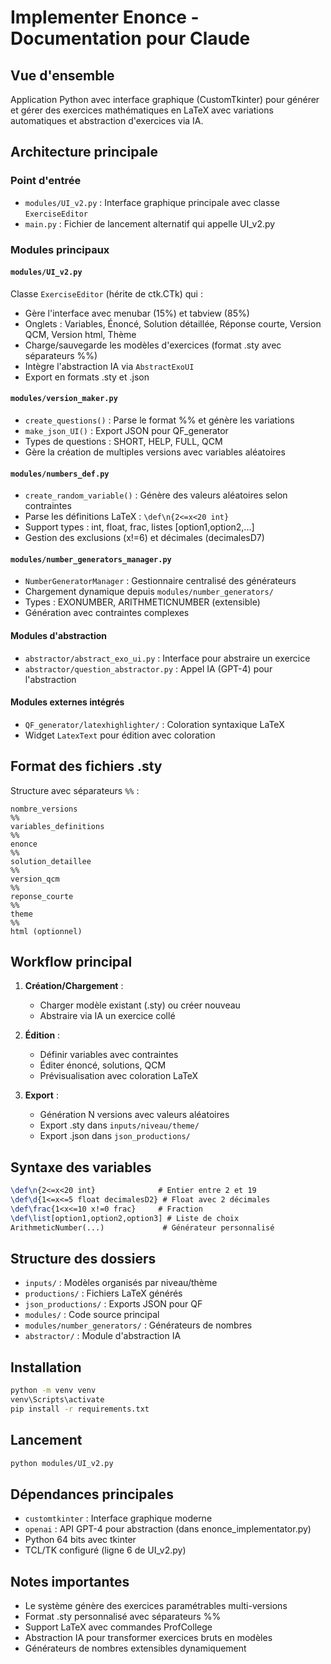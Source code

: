 # Implementer Enonce - Documentation pour Claude

## Vue d'ensemble
Application Python avec interface graphique (CustomTkinter) pour générer et gérer des exercices mathématiques en LaTeX avec variations automatiques et abstraction d'exercices via IA.

## Architecture principale

### Point d'entrée
- `modules/UI_v2.py` : Interface graphique principale avec classe `ExerciseEditor`
- `main.py` : Fichier de lancement alternatif qui appelle UI_v2.py

### Modules principaux

#### `modules/UI_v2.py`
Classe `ExerciseEditor` (hérite de ctk.CTk) qui :
- Gère l'interface avec menubar (15%) et tabview (85%)
- Onglets : Variables, Énoncé, Solution détaillée, Réponse courte, Version QCM, Version html, Thème
- Charge/sauvegarde les modèles d'exercices (format .sty avec séparateurs %%)
- Intègre l'abstraction IA via `AbstractExoUI`
- Export en formats .sty et .json

#### `modules/version_maker.py`
- `create_questions()` : Parse le format %% et génère les variations
- `make_json_UI()` : Export JSON pour QF_generator
- Types de questions : SHORT, HELP, FULL, QCM
- Gère la création de multiples versions avec variables aléatoires

#### `modules/numbers_def.py`
- `create_random_variable()` : Génère des valeurs aléatoires selon contraintes
- Parse les définitions LaTeX : `\def\n{2<=x<20 int}`
- Support types : int, float, frac, listes [option1,option2,...]
- Gestion des exclusions (x!=6) et décimales (decimalesD7)

#### `modules/number_generators_manager.py`
- `NumberGeneratorManager` : Gestionnaire centralisé des générateurs
- Chargement dynamique depuis `modules/number_generators/`
- Types : EXONUMBER, ARITHMETICNUMBER (extensible)
- Génération avec contraintes complexes

#### Modules d'abstraction
- `abstractor/abstract_exo_ui.py` : Interface pour abstraire un exercice
- `abstractor/question_abstractor.py` : Appel IA (GPT-4) pour l'abstraction

#### Modules externes intégrés
- `QF_generator/latexhighlighter/` : Coloration syntaxique LaTeX
- Widget `LatexText` pour édition avec coloration

## Format des fichiers .sty

Structure avec séparateurs `%%` :
```
nombre_versions
%%
variables_definitions
%%
enonce
%%
solution_detaillee
%%
version_qcm
%%
reponse_courte
%%
theme
%%
html (optionnel)
```

## Workflow principal

1. **Création/Chargement** :
   - Charger modèle existant (.sty) ou créer nouveau
   - Abstraire via IA un exercice collé

2. **Édition** :
   - Définir variables avec contraintes
   - Éditer énoncé, solutions, QCM
   - Prévisualisation avec coloration LaTeX

3. **Export** :
   - Génération N versions avec valeurs aléatoires
   - Export .sty dans `inputs/niveau/theme/`
   - Export .json dans `json_productions/`

## Syntaxe des variables

```latex
\def\n{2<=x<20 int}              # Entier entre 2 et 19
\def\d{1<=x<=5 float decimalesD2} # Float avec 2 décimales
\def\frac{1<x<=10 x!=0 frac}     # Fraction
\def\list[option1,option2,option3] # Liste de choix
ArithmeticNumber(...)             # Générateur personnalisé
```

## Structure des dossiers
- `inputs/` : Modèles organisés par niveau/thème
- `productions/` : Fichiers LaTeX générés
- `json_productions/` : Exports JSON pour QF
- `modules/` : Code source principal
- `modules/number_generators/` : Générateurs de nombres
- `abstractor/` : Module d'abstraction IA

## Installation
```bash
python -m venv venv
venv\Scripts\activate
pip install -r requirements.txt
```

## Lancement
```bash
python modules/UI_v2.py
```

## Dépendances principales
- `customtkinter` : Interface graphique moderne
- `openai` : API GPT-4 pour abstraction (dans enonce_implementator.py)
- Python 64 bits avec tkinter
- TCL/TK configuré (ligne 6 de UI_v2.py)

## Notes importantes
- Le système génère des exercices paramétrables multi-versions
- Format .sty personnalisé avec séparateurs %%
- Support LaTeX avec commandes ProfCollege
- Abstraction IA pour transformer exercices bruts en modèles
- Générateurs de nombres extensibles dynamiquement